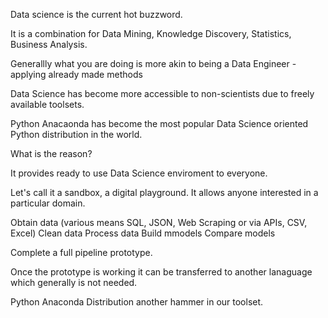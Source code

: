 
Data science is the current hot buzzword.

It is a combination for Data Mining, Knowledge Discovery, Statistics, Business Analysis.

Generallly what you are doing is more akin to being a Data Engineer - applying already made methods

Data Science has become more accessible to non-scientists due to freely available toolsets.


Python Anacaonda has become the most popular Data Science oriented Python distribution in the world.

What is the reason?

It provides ready to use Data Science enviroment to everyone. 

Let's call it a sandbox, a digital playground. It allows anyone interested in a particular domain.

Obtain data (various means SQL, JSON, Web Scraping or via APIs, CSV, Excel)
Clean data
Process data
Build mmodels
Compare models

Complete a full pipeline prototype.

Once the prototype is working it can be transferred to another lanaguage which generally is not needed.

Python Anaconda Distribution another hammer in our toolset.
